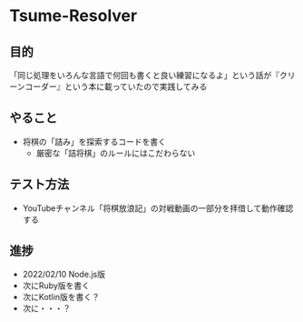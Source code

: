 # Tsume-Resolver

## 目的

「同じ処理をいろんな言語で何回も書くと良い練習になるよ」という話が『クリーンコーダー』という本に載っていたので実践してみる

## やること

* 将棋の「詰み」を探索するコードを書く
    * 厳密な「詰将棋」のルールにはこだわらない

## テスト方法

* YouTubeチャンネル「将棋放浪記」の対戦動画の一部分を拝借して動作確認する

## 進捗

* 2022/02/10 Node.js版
* 次にRuby版を書く
* 次にKotlin版を書く？
* 次に・・・？
